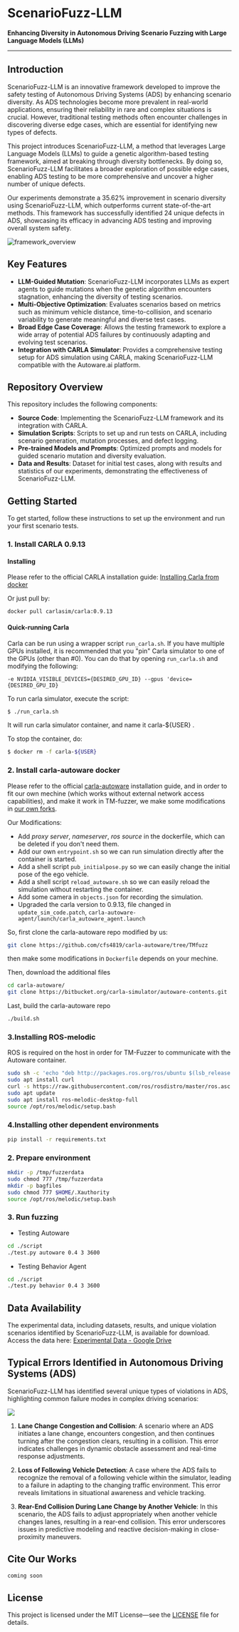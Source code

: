 # ScenarioFuzz-LLM

**Enhancing Diversity in Autonomous Driving Scenario Fuzzing with Large Language Models (LLMs)**

---

## Introduction

ScenarioFuzz-LLM is an innovative framework developed to improve the safety testing of Autonomous Driving Systems (ADS) by enhancing scenario diversity. As ADS technologies become more prevalent in real-world applications, ensuring their reliability in rare and complex situations is crucial. However, traditional testing methods often encounter challenges in discovering diverse edge cases, which are essential for identifying new types of defects.

This project introduces ScenarioFuzz-LLM, a method that leverages Large Language Models (LLMs) to guide a genetic algorithm-based testing framework, aimed at breaking through diversity bottlenecks. By doing so, ScenarioFuzz-LLM facilitates a broader exploration of possible edge cases, enabling ADS testing to be more comprehensive and uncover a higher number of unique defects.

Our experiments demonstrate a 35.62% improvement in scenario diversity using ScenarioFuzz-LLM, which outperforms current state-of-the-art methods. This framework has successfully identified 24 unique defects in ADS, showcasing its efficacy in advancing ADS testing and improving overall system safety.

![framework_overview](./images/framework.png)

## Key Features

- **LLM-Guided Mutation**: ScenarioFuzz-LLM incorporates LLMs as expert agents to guide mutations when the genetic algorithm encounters stagnation, enhancing the diversity of testing scenarios.
- **Multi-Objective Optimization**: Evaluates scenarios based on metrics such as minimum vehicle distance, time-to-collision, and scenario variability to generate meaningful and diverse test cases.
- **Broad Edge Case Coverage**: Allows the testing framework to explore a wide array of potential ADS failures by continuously adapting and evolving test scenarios.
- **Integration with CARLA Simulator**: Provides a comprehensive testing setup for ADS simulation using CARLA, making ScenarioFuzz-LLM compatible with the Autoware.ai platform.

## Repository Overview

This repository includes the following components:
- **Source Code**: Implementing the ScenarioFuzz-LLM framework and its integration with CARLA.
- **Simulation Scripts**: Scripts to set up and run tests on CARLA, including scenario generation, mutation processes, and defect logging.
- **Pre-trained Models and Prompts**: Optimized prompts and models for guided scenario mutation and diversity evaluation.
- **Data and Results**: Dataset for initial test cases, along with results and statistics of our experiments, demonstrating the effectiveness of ScenarioFuzz-LLM.

## Getting Started

To get started, follow these instructions to set up the environment and run your first scenario tests.

### 1. Install CARLA 0.9.13

#### Installing 
Please refer to the official CARLA installation guide:
[Installing Carla from docker](https://carla.readthedocs.io/en/0.9.13/download/)

Or just pull by:
```
docker pull carlasim/carla:0.9.13
```

#### Quick-running Carla
Carla can be run using a wrapper script `run_carla.sh`.
If you have multiple GPUs installed, it is recommended that
you "pin" Carla simulator to one of the GPUs (other than #0).
You can do that by opening `run_carla.sh` and modifying the following:
```
-e NVIDIA_VISIBLE_DEVICES={DESIRED_GPU_ID} --gpus 'device={DESIRED_GPU_ID}
```

To run carla simulator, execute the script:
```sh
$ ./run_carla.sh
```
It will run carla simulator container, and name it carla-${USER} .

To stop the container, do:
```sh
$ docker rm -f carla-${USER}
```

### 2. Install carla-autoware docker

Please refer to the official [carla-autoware](https://github.com/carla-simulator/carla-autoware) installation guide, and in order to fit our own mechine (which works without external network access capabilities), and make it work in TM-fuzzer, we make some modifications in [our own forks](https://github.com/cfs4819/carla-autoware/tree/TMfuzz).

Our Modifications:
- Add *proxy server*, *nameserver*, *ros source* in the dockerfile, which can be deleted if you don't need them.
- Add our own `entrypoint.sh` so we can run simulation directly after the container is started.
- Add a shell script `pub_initialpose.py` so we can easily change the initial pose of the ego vehicle.
- Add a shell script `reload_autoware.sh` so we can easily reload the simulation without restarting the container.
- Add some camera in `objects.json` for recording the simulation.
- Upgraded the carla version to 0.9.13, file changed in `update_sim_code.patch`, `carla-autoware-agent/launch/carla_autoware_agent.launch`

So, first clone the carla-autoware repo modified by us:

```sh
git clone https://github.com/cfs4819/carla-autoware/tree/TMfuzz
```
then make some modifications in `Dockerfile` depends on your mechine.

Then, download the additional files

```sh
cd carla-autoware/
git clone https://bitbucket.org/carla-simulator/autoware-contents.git
```

Last, build the carla-autoware repo

```sh
./build.sh
```

### 3.Installing ROS-melodic

ROS is required on the host in order for TM-Fuzzer to communicate with
the Autoware container.

```sh
sudo sh -c 'echo "deb http://packages.ros.org/ros/ubuntu $(lsb_release -sc) main" > /etc/apt/sources.list.d/ros-latest.list'
sudo apt install curl
curl -s https://raw.githubusercontent.com/ros/rosdistro/master/ros.asc | sudo apt-key add -
sudo apt update
sudo apt install ros-melodic-desktop-full
source /opt/ros/melodic/setup.bash
```
### 4.Installing other dependent environments

```sh
pip install -r requirements.txt
```
### 2. Prepare environment

```sh
mkdir -p /tmp/fuzzerdata
sudo chmod 777 /tmp/fuzzerdata
mkdir -p bagfiles
sudo chmod 777 $HOME/.Xauthority
source /opt/ros/melodic/setup.bash
```

### 3. Run fuzzing

* Testing Autoware
```sh
cd ./script
./test.py autoware 0.4 3 3600
```
* Testing Behavior Agent

```sh
cd ./script
./test.py behavior 0.4 3 3600
```

## Data Availability

The experimental data, including datasets, results, and unique violation scenarios identified by ScenarioFuzz-LLM, is available for download. Access the data here: 
[Experimental Data - Google Drive](https://drive.google.com/file/d/179mu5w462AwPAI4bms6FHQ1WVwMmxdNy/view?usp=drive_link)

## Typical Errors Identified in Autonomous Driving Systems (ADS)

ScenarioFuzz-LLM has identified several unique types of violations in ADS, highlighting common failure modes in complex driving scenarios:

![](./images/somebugs.png)

1. **Lane Change Congestion and Collision**: A scenario where an ADS initiates a lane change, encounters congestion, and then continues turning after the congestion clears, resulting in a collision. This error indicates challenges in dynamic obstacle assessment and real-time response adjustments.

2. **Loss of Following Vehicle Detection**: A case where the ADS fails to recognize the removal of a following vehicle within the simulator, leading to a failure in adapting to the changing traffic environment. This error reveals limitations in situational awareness and vehicle tracking.

3. **Rear-End Collision During Lane Change by Another Vehicle**: In this scenario, the ADS fails to adjust appropriately when another vehicle changes lanes, resulting in a rear-end collision. This error underscores issues in predictive modeling and reactive decision-making in close-proximity maneuvers.



## Cite Our Works

```tex
coming soon
```

## License

This project is licensed under the MIT License—see the [LICENSE](LICENSE) file for details.

